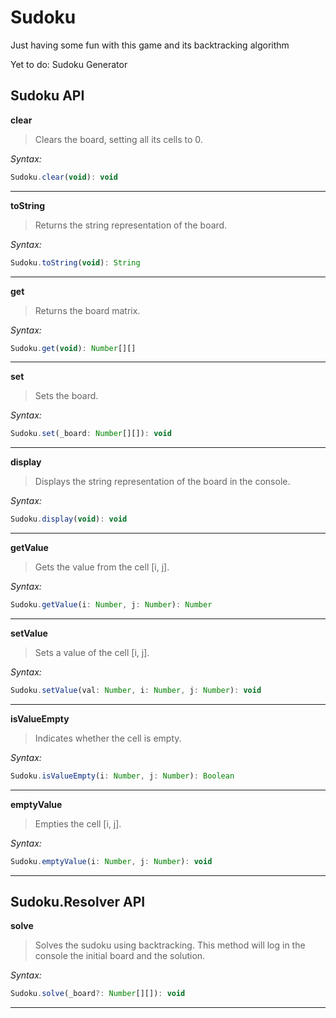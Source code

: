 # Sudoku
Just having some fun with this game and its backtracking algorithm

Yet to do: Sudoku Generator

## Sudoku API

**clear**

> Clears the board, setting all its cells to 0.

_Syntax:_
```javascript
Sudoku.clear(void): void
```
---

**toString**

> Returns the string representation of the board.

_Syntax:_
```javascript
Sudoku.toString(void): String
```
---

**get**

> Returns the board matrix.

_Syntax:_
```javascript
Sudoku.get(void): Number[][]
```
---

**set**

> Sets the board.

_Syntax:_
```javascript
Sudoku.set(_board: Number[][]): void
```
---

**display**

> Displays the string representation of the board in the console.

_Syntax:_
```javascript
Sudoku.display(void): void
```
---

**getValue**

> Gets the value from the cell [i, j].

_Syntax:_
```javascript
Sudoku.getValue(i: Number, j: Number): Number
```
---

**setValue**

> Sets a value of the cell [i, j].

_Syntax:_
```javascript
Sudoku.setValue(val: Number, i: Number, j: Number): void
```
---

**isValueEmpty**

> Indicates whether the cell is empty.

_Syntax:_
```javascript
Sudoku.isValueEmpty(i: Number, j: Number): Boolean
```
---

**emptyValue**

> Empties the cell [i, j].

_Syntax:_
```javascript
Sudoku.emptyValue(i: Number, j: Number): void
```
---

## Sudoku.Resolver API

**solve**

> Solves the sudoku using backtracking. This method will log in the console the initial board and the solution.

_Syntax:_
```javascript
Sudoku.solve(_board?: Number[][]): void
```
---